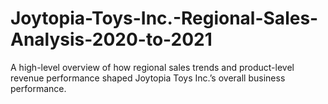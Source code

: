 # Joytopia-Toys-Inc.-Regional-Sales-Analysis-2020-to-2021
A high-level overview of how regional sales trends and product-level revenue performance shaped Joytopia Toys Inc.’s overall business performance.
